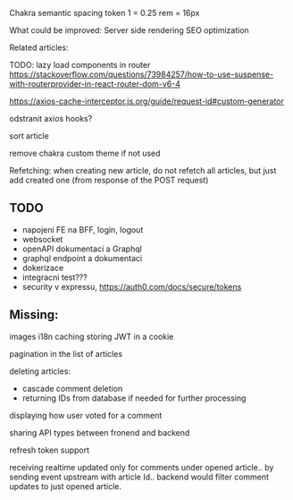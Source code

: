 Chakra semantic spacing token
1 = 0.25 rem = 16px

What could be improved:
Server side rendering
SEO optimization

Related articles:

TODO:
lazy load components in router
https://stackoverflow.com/questions/73984257/how-to-use-suspense-with-routerprovider-in-react-router-dom-v6-4

https://axios-cache-interceptor.js.org/guide/request-id#custom-generator

odstranit axios hooks?

sort article

remove chakra custom theme if not used

Refetching:
when creating new article, do not refetch all articles, but just add created one (from response of the POST request)

## TODO

- napojeni FE na BFF, login, logout
- websocket
- openAPI dokumentaci a Graphql
- graphql endpoint a dokumentaci
- dokerizace
- integracni test???
- security v expressu, https://auth0.com/docs/secure/tokens

## Missing:

images
i18n
caching
storing JWT in a cookie

pagination in the list of articles

deleting articles:

- cascade comment deletion
- returning IDs from database if needed for further processing

displaying how user voted for a comment

sharing API types between fronend and backend

refresh token support

receiving realtime updated only for comments under opened article..
by sending event upstream with article Id.. backend would filter comment updates to just
opened article.
